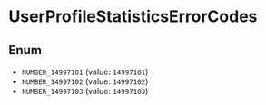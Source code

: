 # UserProfileStatisticsErrorCodes

## Enum

* `NUMBER_14997101` (value: `14997101`)
* `NUMBER_14997102` (value: `14997102`)
* `NUMBER_14997103` (value: `14997103`)
